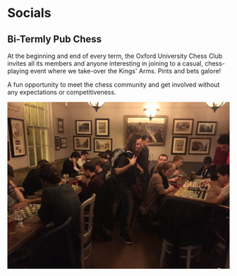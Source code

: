 # Socials

## Bi-Termly Pub Chess

At the beginning and end of every term, the Oxford University Chess Club invites all its members and anyone interesting in joining to a casual, chess-playing event where we take-over the Kings' Arms. Pints and bets galore!

A fun opportunity to meet the chess community and get involved without any expectations or competitiveness.

![](../images/pub1.jpg)